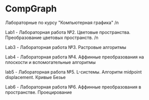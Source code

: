 # CompGraph
Лабораторные по курсу "Компьютерная графика" /n

Lab1 - Лабораторная работа №2. Цветовые пространства. Преобразование цветовых пространств. /n

Lab3 - Лабораторная работа №3. Растровые алгоритмы

Lab4 - Лабораторная работа №4. Аффинные преобразования на плоскости и вспомогательные алгоритмы

lab5 - Лабораторная работа №5. L-системы. Алгоритм midpoint displacement. Кривые Безье

Lab6 - Лабораторная работа №6. Аффинные преобразования в пространстве. Проецирование